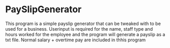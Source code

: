 # PaySlipGenerator

This program is a simple payslip generator that can be tweaked with to be used for a business.
Userinput is required for the name, staff type and hours worked for the employee and the program will generate a payslip as a txt file.
Normal salary + overtime pay are included in thhis program

